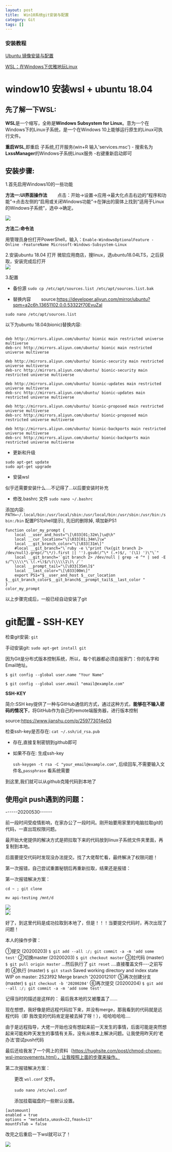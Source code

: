```yaml
---
layout: post
title:  Win10系统git安装与配置
category: Git
tags: []
---
```


### 安装教程
<a href="https://developer.aliyun.com/mirror/ubuntu?spm=a2c6h.13651102.0.0.53322f70EvuZaI">Ubuntu 镜像安装与配置</a>

<a href="https://mp.weixin.qq.com/s?__biz=MzA5NzkwNDk3MQ==&mid=2650590067&idx=1&sn=38f9d09662f43fe5e588ae6f87f3e03d&chksm=8891db57bfe6524181257fb2a8b4c030487194579eed241036ca1d79206ca515f38ae312fa36&mpshare=1&scene=1&srcid=0105FWX0GwTXM8Aw9AlmSgKV&sharer_sharetime=1578231322799&sharer_shareid=29d07f62073d76ff92cc37c9c09bd752&key=2cd09a587e4d0bb3ddef8b359d573b8bf5f6e4742d9f443443575a63192a2b548b6606d3537d986f71e8ff1a33114be0f81927ecaf38e8a7d3d34fc7dc51813eb68e7cb817004268e6b49cfb04b90c71&ascene=1&uin=MTY0NDM4ODU%3D&devicetype=Windows+10&version=62070158&lang=zh_CN&exportkey=AVOZEFbmQn%2FgPsgOcQf9E%2Bs%3D&pass_ticket=byCdcQneHuJwqvSVBTHQXZ6FjlLaJ%2Fm6plLhfR6airU%3D">WSL：在Windows下优雅地玩Linux</a>



# window10 安装wsl + ubuntu 18.04

## **先了解一下WSL:**

**WSL**是一个缩写，全称是**Windows Subsystem for Linux**。意为一个在Windows下的Linux子系统，是一个在Windows 10上能够运行原生的Linux可执行文件。

**重启WSL**,即重启 子系统,打开服务(win+R 输入'services.msc') - 搜索名为**LxssManager**的Windows子系统Linux服务 -右键重新启动即可

## 安装步骤:

1.首先启用Windows10的一些功能

**方法一:UI界面操作法**
　　点击：开始->设置->应用->最大化点击右边的“程序和功能”->点击左侧的“启用或关闭Windows功能”->在弹出的窗体上找到“适用于Linux的Windows子系统”，选中->确定。

<img src="/assets/img/git/1.png" style="display: block; margin-left: auto; margin-right: auto" />

**方法二:命令法**

用管理员身份打开PowerShell，输入：`Enable-WindowsOptionalFeature -Online -FeatureName Microsoft-Windows-Subsystem-Linux`

2.安装ubuntu 18.04
打开 微软应用商店，搜linux，选ubuntu18.04LTS，之后获取，安装完成后打开
<img src="/assets/img/git/2.png" style="display: block; margin-left: auto; margin-right: auto" />

3.配置

* 备份源
`sudo cp /etc/apt/sources.list /etc/apt/sources.list.bak`

* 替换内容
　　source:https://developer.aliyun.com/mirror/ubuntu?spm=a2c6h.13651102.0.0.53322f70EvuZaI

`sudo nano /etc/apt/sources.list`

以下为ubuntu 18.04(bionic)替换内容:
```

deb http://mirrors.aliyun.com/ubuntu/ bionic main restricted universe multiverse
deb-src http://mirrors.aliyun.com/ubuntu/ bionic main restricted universe multiverse

deb http://mirrors.aliyun.com/ubuntu/ bionic-security main restricted universe multiverse
deb-src http://mirrors.aliyun.com/ubuntu/ bionic-security main restricted universe multiverse

deb http://mirrors.aliyun.com/ubuntu/ bionic-updates main restricted universe multiverse
deb-src http://mirrors.aliyun.com/ubuntu/ bionic-updates main restricted universe multiverse

deb http://mirrors.aliyun.com/ubuntu/ bionic-proposed main restricted universe multiverse
deb-src http://mirrors.aliyun.com/ubuntu/ bionic-proposed main restricted universe multiverse

deb http://mirrors.aliyun.com/ubuntu/ bionic-backports main restricted universe multiverse
deb-src http://mirrors.aliyun.com/ubuntu/ bionic-backports main restricted universe multiverse

```
* 更新和升级
```
sudo apt-get update
sudo apt-get upgrade
```
* 安装wsl

似乎还需要安装什么....不记得了...以后要安装时补充

* 修改.bashrc 文件
`sudo nano ~/.bashrc`

添加内容: 
`PATH=~/.local/bin:/usr/local/sbin:/usr/local/bin:/usr/sbin:/usr/bin:/sbin:/bin`
配置PS1(shell提示), 先旧的删除掉, 填加新PS1
```
function color_my_prompt {
    local __user_and_host="\[\033[01;32m\]\u@\h"
    local __cur_location="\[\033[01;34m\]\w"
    local __git_branch_color="\[\033[31m\]"
    #local __git_branch="\`ruby -e \"print (%x{git branch 2> /dev/null}.grep(/^\*/).first || '').gsub(/^\* (.+)$/, '(\1) ')\"\`"
    local __git_branch='`git branch 2> /dev/null | grep -e ^* | sed -E  s/^\\\\\*\ \(.+\)$/\(\\\\\1\)\ /`'
    local __prompt_tail="\[\033[35m\]$"
    local __last_color="\[\033[00m\]"
    export PS1="$__user_and_host $__cur_location $__git_branch_color$__git_branch$__prompt_tail$__last_color "
}
color_my_prompt
```
以上步骤完成后，一般已经自动安装了git


# git配置 - SSH-KEY

检查git安装: `git`

手动安装git: `sudo apt-get install git`

因为Git是分布式版本控制系统，所以，每个机器都必须自报家门：你的名字和Email地址。
```
$ git config --global user.name "Your Name"

$ git config --global user.email "email@example.com"
```
 
**SSH-KEY**

简介:SSH key提供了一种与GitHub通信的方式，通过这种方式，**能够在不输入密码的情况下**，将GitHub作为自己的remote端服务器，进行版本控制

source:https://www.jianshu.com/p/259773014e03

 

检查ssh-key是否存在: `cat ~/.ssh/id_rsa.pub`

* 存在,直接复制密钥到github即可

* 如果不存在: 生成ssh-key

  `ssh-keygen -t rsa -C "your_email@example.com"`, 后续回车,不需要输入文件名,`passphrase` 看系统需要

到这里,我们就可以从github克隆代码到本地了

## **使用git push遇到的问题：**
------20200530------

前一段时间受疫情影响，在家办公了一段时间。刚开始要用家里的电脑拉取git的代码，一直出现权限问题。

最开始大佬提供的解决方式是把拉取下来的代码放到linux子系统文件夹里面，再复制到本地。

后面要提交代码时发现没办法提交。找了大佬帮忙看，最终解决了权限问题！

第一次报错，自己尝试重置秘钥后再重新拉取，结果还是报错：

第一次报错解决方案： 
```
cd ~ ; git clone

mv api-testing /mnt/d
```

<img src="/assets/img/git/3.png" style="display: block; margin-left: auto; margin-right: auto" />

<img src="/assets/img/git/4.png" style="display: block; margin-left: auto; margin-right: auto" />

好了，到这里代码是成功拉取到本地了，但是！！！当要提交代码时，再次出现了问题！

本人的操作步骤：

①提交 (20200203) `$ git add --all :/; git commit -a -m 'add some test'`
②切换master (20200203) `$ git checkout master`
③拉代码 (master) `$ git pull origin master`
...然后执行了 `git reset`
....直接覆盖文件---之前写的
④执行 (master) `$ git stash`
Saved working directory and index state WIP on master: 2523f92 Merge branch '2020012101'
⑤再次创建分支 (master) `$ git checkout -b '20200204'`
⑥再次提交 (20200204) `$ git add --all :/; git commit -a -m 'add some test'`

 

记得当时的描述是这样的： 最后我本地的又被覆盖了……

现在想想，我好像是把远程代码拉下来，并没有merge，那我看到的代码就是远程代码（即 我改变的代码肯定是被去掉了呀！），哈哈哈哈哈....

由于是远程指导，大佬一开始也没有想起来前一天发生的事情，后面可能是突然想起来可能和昨天发生的事情有关系，没有从根本上解决问题。让我使用昨天的‘老办法’尝试push代码

最后还给我发了一个网上的资料（https://hughsite.com/post/chmod-chown-wsl-improvements.html），让我按照上面的步骤来操作。

第二次报错解决方案：

　　更改 `wsl.conf` 文件。

　　`sudo nano /etc/wsl.conf`

　　添加挂载磁盘的一些默认设置。　
```
[automount]
enabled = true
options = "metadata,umask=22,fmask=11"
mountFsTab = false
```
改完之后重启一下wsl就可以了！

<img src="/assets/img/git/5.png" style="display: block; margin-left: auto; margin-right: auto" />


[jekyll]:      http://jekyllrb.com
[jekyll-gh]:   https://github.com/jekyll/jekyll
[jekyll-help]: https://github.com/jekyll/jekyll-help